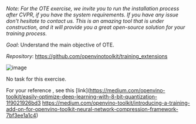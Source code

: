 _Note: For the OTE exercise, we invite you to run the installation process after CVPR, if you have the system requirements. If you have any issue don't hesitate to contact us. This is an amazing tool that is under construction, and it will provide you a great open-source solution for your training process._

_Goal_: Understand the main objective of OTE.

_Repository_: https://github.com/openvinotoolkit/training_extensions

![image](https://user-images.githubusercontent.com/10940214/172624348-99ec3c0b-afca-4f1a-84a5-3a2cb4732821.png)

No task for this exercise.

For your reference , see this [link](https://medium.com/openvino-toolkit/easily-optimize-deep-learning-with-8-bit-quantization-1f9021926bd3 https://medium.com/openvino-toolkit/introducing-a-training-add-on-for-openvino-toolkit-neural-network-compression-framework-7bf3ee1a1c4)
